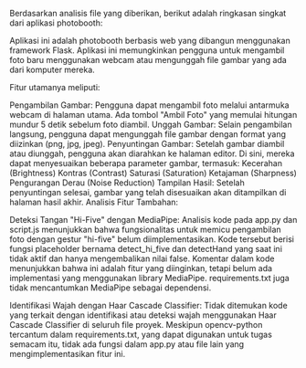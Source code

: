 Berdasarkan analisis file yang diberikan, berikut adalah ringkasan singkat dari aplikasi photobooth:

Aplikasi ini adalah photobooth berbasis web yang dibangun menggunakan framework Flask. Aplikasi ini memungkinkan pengguna untuk mengambil foto baru menggunakan webcam atau mengunggah file gambar yang ada dari komputer mereka.

Fitur utamanya meliputi:

Pengambilan Gambar: Pengguna dapat mengambil foto melalui antarmuka webcam di halaman utama. Ada tombol "Ambil Foto" yang memulai hitungan mundur 5 detik sebelum foto diambil.
Unggah Gambar: Selain pengambilan langsung, pengguna dapat mengunggah file gambar dengan format yang diizinkan (png, jpg, jpeg).
Penyuntingan Gambar: Setelah gambar diambil atau diunggah, pengguna akan diarahkan ke halaman editor. Di sini, mereka dapat menyesuaikan beberapa parameter gambar, termasuk:
Kecerahan (Brightness)
Kontras (Contrast)
Saturasi (Saturation)
Ketajaman (Sharpness)
Pengurangan Derau (Noise Reduction)
Tampilan Hasil: Setelah penyuntingan selesai, gambar yang telah disesuaikan akan ditampilkan di halaman hasil akhir.
Analisis Fitur Tambahan:

Deteksi Tangan "Hi-Five" dengan MediaPipe: Analisis kode pada app.py dan script.js menunjukkan bahwa fungsionalitas untuk memicu pengambilan foto dengan gestur "hi-five" belum diimplementasikan. Kode tersebut berisi fungsi placeholder bernama detect_hi_five dan detectHand yang saat ini tidak aktif dan hanya mengembalikan nilai false. Komentar dalam kode menunjukkan bahwa ini adalah fitur yang diinginkan, tetapi belum ada implementasi yang menggunakan library MediaPipe. requirements.txt juga tidak mencantumkan MediaPipe sebagai dependensi.

Identifikasi Wajah dengan Haar Cascade Classifier: Tidak ditemukan kode yang terkait dengan identifikasi atau deteksi wajah menggunakan Haar Cascade Classifier di seluruh file proyek. Meskipun opencv-python tercantum dalam requirements.txt, yang dapat digunakan untuk tugas semacam itu, tidak ada fungsi dalam app.py atau file lain yang mengimplementasikan fitur ini.
